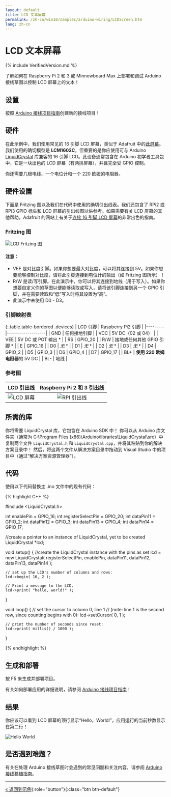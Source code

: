 ```yaml
---
layout: default
title: LCD 文本屏幕
permalink: /zh-cn/win10/samples/arduino-wiring/LCDScreen.htm
lang: zh-cn
---
```


# LCD 文本屏幕

{% include VerifiedVersion.md %}

了解如何在 Raspberry Pi 2 和 3 或 Minnowboard Max 上部署和调试 Arduino 接线草图以控制 LCD 屏幕上的文本！

## 设置

按照 [Arduino 接线项目指南]({{site.baseurl}}/{{page.lang}}/win10/ArduinoWiringProjectGuide.htm)创建新的接线项目！

## 硬件

在此示例中，我们使用常见的 16 引脚 LCD 屏幕，类似于 Adafruit 中的[此屏幕](https://www.adafruit.com/products/181)。我们使用的确切模型是 **LCM1602C**，但重要的是你应使用可与 Arduino [ LiquidCrystal](https://www.arduino.cc/en/Reference/LiquidCrystal) 库兼容的 16 引脚 LCD。此设备通常包含在 Arduino 初学者工具包中，它是一块出色的 LCD 屏幕（有两排屏幕），并且完全受 GPIO 控制。

你还需要几根电线、一个电位计和一个 220 欧姆的电阻器。

## 硬件设置

下面是 Fritzing 图以及我们在代码中使用的确切引出线表。我们还包含了 RPi2 或 RPi3 GPIO 标头和 LCD 屏幕的引出线图以供参考。如果需要有关 LCD 屏幕的其他帮助，Adafruit 的网站上有关于[连接 16 引脚 LCD 屏幕](https://learn.adafruit.com/character-lcds)的非常出色的指南。

### Fritzing 图

![LCD Fritzing 图]({{site.baseurl}}/Resources/images/arduino_wiring/pi2_lcd_fritz.png)

#### 注意：

* VEE 是对比度引脚。如果你想要最大对比度，可以将其连接到 5V。如果你想要能够控制对比度，请将此引脚连接到电位计的输出（如 Fritzing 图所示）！
* R/W 是读/写引脚。在此演示中，你可以将其连接到地线（用于写入）。如果你想要自定义你的草图以便能够读取或写入，请将该引脚连接到另一个 GPIO 引脚，并在需要读取和“低”写入时将其设置为“高”。
* 此演示中未使用 D0 - D3。

### 引脚映射表

{:.table.table-bordered .devices}
| LCD 引脚 | Raspberry Pi2 引脚 |
|---------|-------------------|
| GND | 任何接地引脚 |
| VCC | 5V DC（02 或 04） |
| VEE | 5V DC 或 POT 输出 \* |
| RS | GPIO\_20 |
| R/W | 接地或任何其他 GPIO 引脚 \* |
| E | GPIO\_16 |
| D0 | *无* \* |
| D1 | *无* \* |
| D2 | *无* \* |
| D3 | *无* \* |
| D4 | GPIO\_2 |
| D5 | GPIO\_3 |
| D6 | GPIO\_4 |
| D7 | GPIO\_17 |
| BL+ | **使用 220 欧姆电阻器**的 5V DC |
| BL- | 地线 |

### 参考图

| LCD 引出线 | Raspberry Pi 2 和 3 引出线 |
|:-----------:|:----------------------:|
| ![LCD 屏幕]({{site.baseurl}}/Resources/images/arduino_wiring/lcd_16pins.jpg) | ![RPI 引出线]({{site.baseurl}}/Resources/images/arduino_wiring/pi2_pinouts.png) |

## 所需的库

你将需要 LiquidCrystal 库，它包含在 Arduino SDK 中！ 你可以从 Arduino 库文件夹（通常为 C:\\Program Files \(x86\)\\Arduino\\libraries\\LiquidCrystal\\src）中复制两个文件 `LiquidCrystal.h` 和 `LiquidCrystal.cpp`，并将其粘贴到你的解决方案目录中！ 然后，将这两个文件从解决方案目录中拖动到 Visual Studio 中的项目中（通过“解决方案资源管理器”）。


## 代码

使用以下代码替换主 .ino 文件中的现有代码：

{% highlight C++ %}

#include <LiquidCrystal.h>

int enablePin = GPIO_16;
int registerSelectPin = GPIO_20;
int dataPin11 = GPIO_2;
int dataPin12 = GPIO_3;
int dataPin13 = GPIO_4;
int dataPin14 = GPIO_17;

//create a pointer to an instance of LiquidCrystal, yet to be created
LiquidCrystal *lcd;

void setup() {
	//create the LiquidCrystal instance with the pins as set
    lcd = new LiquidCrystal( registerSelectPin, enablePin, dataPin11, dataPin12, dataPin13, dataPin14 );
	
    // set up the LCD's number of columns and rows:
    lcd->begin( 16, 2 );
	
    // Print a message to the LCD.
    lcd->print( "hello, world!" );
}

void loop() {
    // set the cursor to column 0, line 1
    // (note: line 1 is the second row, since counting begins with 0):
    lcd->setCursor( 0, 1 );
	
    // print the number of seconds since reset:
    lcd->print( millis() / 1000 );
}


{% endhighlight %}


## 生成和部署
按 F5 来生成并部署项目。

有关如何部署应用的详细说明，请参阅 [Arduino 接线项目指南]({{site.baseurl}}/{{page.lang}}/win10/ArduinoWiringProjectGuide.htm)！

## 结果
你应该可以看到 LCD 屏幕的顶行显示“Hello，World!”，应用运行的当前秒数显示在第二行！

![Hello World]({{site.baseurl}}/Resources/images/arduino_wiring/lcd_helloworld.jpg)

## 是否遇到难题？

有关在处理 Arduino 接线草图时会遇到的常见问题和关注内容，请参阅 [Arduino 接线移植指南]({{site.baseurl}}/{{page.lang}}/win10/ArduinoWiringPortingGuide.htm)。

---

[&laquo; 返回到示例]({{site.baseurl}}/{{page.lang}}/win10/StartCoding.htm){:role="button"}{:class="btn btn-default"}
